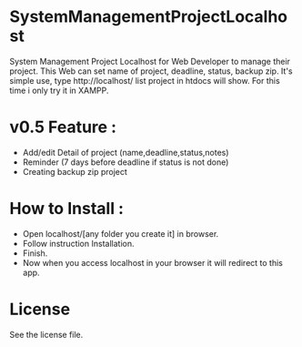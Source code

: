 # SystemManagementProjectLocalhost
System Management Project Localhost for Web Developer to manage their project. This Web can set name of project, deadline, status, backup zip. It's simple use, type http://localhost/ list project in htdocs will show. For this time i only try it in XAMPP.

# v0.5 Feature :
- Add/edit Detail of project (name,deadline,status,notes)
- Reminder (7 days before deadline if status is not done)
- Creating backup zip project

# How to Install :
- Open localhost/[any folder you create it] in browser.
- Follow instruction Installation.
- Finish.
- Now when you access localhost in your browser it will redirect to this app.

# License
See the license file.

